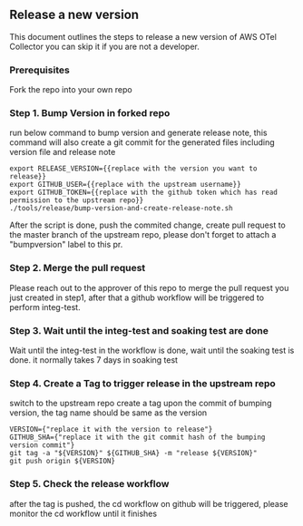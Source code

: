 ## Release a new version

This document outlines the steps to release a new version of AWS OTel Collector
you can skip it if you are not a developer.

### Prerequisites

Fork the repo into your own repo

### Step 1. Bump Version in forked repo

run below command to bump version and generate release note, this command will also create a git commit for the generated files including version file and release note

```
export RELEASE_VERSION={{replace with the version you want to release}}
export GITHUB_USER={{replace with the upstream username}}
export GITHUB_TOKEN={{replace with the github token which has read permission to the upstream repo}}
./tools/release/bump-version-and-create-release-note.sh
```

After the script is done, push the commited change, create pull request to the master branch of the upstream repo, please don't forget to attach a "bumpversion" label to this pr.
### Step 2. Merge the pull request

Please reach out to the approver of this repo to merge the pull request you just created in step1, after that a github workflow will be triggered to perform integ-test.

### Step 3. Wait until the integ-test and soaking test are done
Wait until the integ-test in the workflow is done, wait until the soaking test is done. it normally takes 7 days in soaking test 

### Step 4. Create a Tag to trigger release in the upstream repo

switch to the upstream repo
create a tag upon the commit of bumping version, the tag name should be same as the version

```
VERSION={"replace it with the version to release"}
GITHUB_SHA={"replace it with the git commit hash of the bumping version commit"}
git tag -a "${VERSION}" ${GITHUB_SHA} -m "release ${VERSION}"  
git push origin ${VERSION}
```

### Step 5. Check the release workflow

after the tag is pushed, the cd workflow on github will be triggered, please monitor the cd workflow until it finishes
